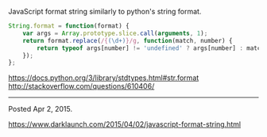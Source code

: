 JavaScript format string similarly to python's string format.

```javascript
String.format = function(format) {
    var args = Array.prototype.slice.call(arguments, 1);
    return format.replace(/{(\d+)}/g, function(match, number) {
        return typeof args[number] != 'undefined' ? args[number] : match;
    });
};
```

https://docs.python.org/3/library/stdtypes.html#str.format
http://stackoverflow.com/questions/610406/

---

Posted Apr 2, 2015.

https://www.darklaunch.com/2015/04/02/javascript-format-string.html